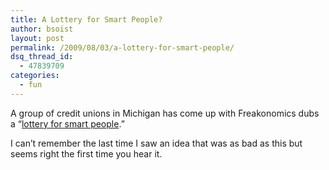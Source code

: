 ```yaml
---
title: A Lottery for Smart People?
author: bsoist
layout: post
permalink: /2009/08/03/a-lottery-for-smart-people/
dsq_thread_id:
  - 47839709
categories:
  - fun
---
```

A group of credit unions in Michigan has come up with Freakonomics dubs a &#8220;[lottery for smart people][1].&#8221;

I can&#8217;t remember the last time I saw an idea that was as bad as this but seems right the first time you hear it.

 [1]: http://freakonomics.blogs.nytimes.com/2009/07/30/a-lottery-for-smart-people/
